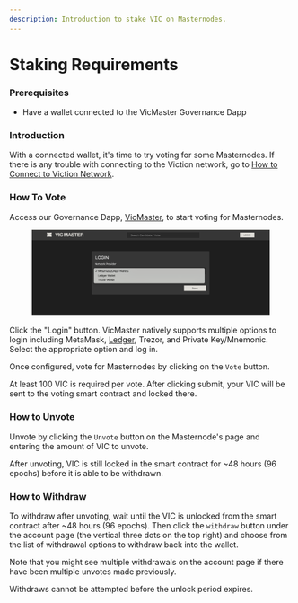 ```yaml
---
description: Introduction to stake VIC on Masternodes.
---
```


# Staking Requirements

### Prerequisites <a href="#prerequisites" id="prerequisites"></a>

* Have a wallet connected to the VicMaster Governance Dapp

### Introduction <a href="#introduction" id="introduction"></a>

With a connected wallet, it's time to try voting for some Masternodes. If there is any trouble with connecting to the Viction network, go to [How to Connect to Viction Network](../how-to-connect-to-viction-network/).

### How To Vote <a href="#how-to-vote" id="how-to-vote"></a>

Access our Governance Dapp, [VicMaster](https://vicmaster.xyz/), to start voting for Masternodes.

<figure><img src="../../.gitbook/assets/image (2) (1) (1).png" alt=""><figcaption></figcaption></figure>

Click the "Login" button. VicMaster natively supports multiple options to login including MetaMask, [Ledger](https://app.gitbook.com/@Viction/s/Viction-docs/general/how-to-connect-to-viction-network/ledger), Trezor, and Private Key/Mnemonic. Select the appropriate option and log in.

Once configured, vote for Masternodes by clicking on the `Vote` button.

At least 100 VIC is required per vote. After clicking submit, your VIC will be sent to the voting smart contract and locked there.

### How to Unvote <a href="#how-to-unvote" id="how-to-unvote"></a>

Unvote by clicking the `Unvote` button on the Masternode's page and entering the amount of VIC to unvote.

After unvoting, VIC is still locked in the smart contract for \~48 hours (96 epochs) before it is able to be withdrawn.

### How to Withdraw <a href="#how-to-withdraw" id="how-to-withdraw"></a>

To withdraw after unvoting, wait until the VIC is unlocked from the smart contract after \~48 hours (96 epochs). Then click the `withdraw` button under the account page (the vertical three dots on the top right) and choose from the list of withdrawal options to withdraw back into the wallet.

Note that you might see multiple withdrawals on the account page if there have been multiple unvotes made previously.

Withdraws cannot be attempted before the unlock period expires.
